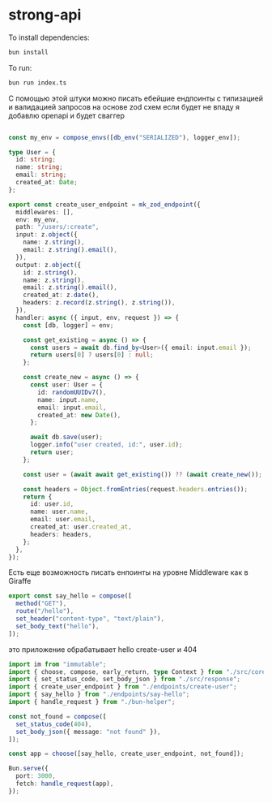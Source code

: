 # strong-api

To install dependencies:

```bash
bun install
```

To run:

```bash
bun run index.ts
```

С помощью этой штуки можно писать ебейшие ендпоинты с типизацией и валидацией запросов на основе zod схем
если будет не впаду я добавлю openapi и будет сваггер

```ts

const my_env = compose_envs([db_env("SERIALIZED"), logger_env]);

type User = {
  id: string;
  name: string;
  email: string;
  created_at: Date;
};

export const create_user_endpoint = mk_zod_endpoint({
  middlewares: [],
  env: my_env,
  path: "/users/:create",
  input: z.object({
    name: z.string(),
    email: z.string().email(),
  }),
  output: z.object({
    id: z.string(),
    name: z.string(),
    email: z.string().email(),
    created_at: z.date(),
    headers: z.record(z.string(), z.string()),
  }),
  handler: async ({ input, env, request }) => {
    const [db, logger] = env;

    const get_existing = async () => {
      const users = await db.find_by<User>({ email: input.email });
      return users[0] ? users[0] : null;
    };

    const create_new = async () => {
      const user: User = {
        id: randomUUIDv7(),
        name: input.name,
        email: input.email,
        created_at: new Date(),
      };

      await db.save(user);
      logger.info("user created, id:", user.id);
      return user;
    };

    const user = (await await get_existing()) ?? (await create_new());

    const headers = Object.fromEntries(request.headers.entries());
    return {
      id: user.id,
      name: user.name,
      email: user.email,
      created_at: user.created_at,
      headers: headers,
    };
  },
});
```
Есть еще возможность писать енпоинты на уровне Middleware как в Giraffe

```ts
export const say_hello = compose([
  method("GET"),
  route("/hello"),
  set_header("content-type", "text/plain"),
  set_body_text("hello"),
]);
```

это приложение обрабатывает hello create-user и 404

```ts
import im from "immutable";
import { choose, compose, early_return, type Context } from "./src/core";
import { set_status_code, set_body_json } from "./src/response";
import { create_user_endpoint } from "./endpoints/create-user";
import { say_hello } from "./endpoints/say-hello";
import { handle_request } from "./bun-helper";

const not_found = compose([
  set_status_code(404),
  set_body_json({ message: "not found" }),
]);

const app = choose([say_hello, create_user_endpoint, not_found]);

Bun.serve({
  port: 3000,
  fetch: handle_request(app),
});
```

